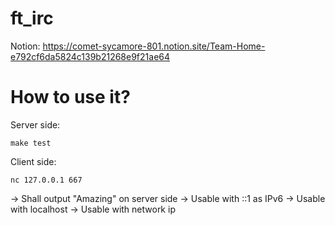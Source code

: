 # ft_irc

Notion: https://comet-sycamore-801.notion.site/Team-Home-e792cf6da5824c139b21268e9f21ae64

# How to use it?

Server side:
```
make test
```

Client side:
```
nc 127.0.0.1 667
```
-> Shall output "Amazing" on server side
-> Usable with ::1 as IPv6
-> Usable with localhost
-> Usable with network ip
